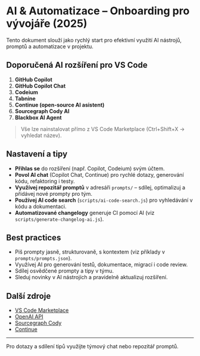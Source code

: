 # AI & Automatizace – Onboarding pro vývojáře (2025)

Tento dokument slouží jako rychlý start pro efektivní využití AI nástrojů, promptů a automatizace v projektu.

## Doporučená AI rozšíření pro VS Code

1. **GitHub Copilot**
2. **GitHub Copilot Chat**
3. **Codeium**
4. **Tabnine**
5. **Continue (open-source AI asistent)**
6. **Sourcegraph Cody AI**
7. **Blackbox AI Agent**

> Vše lze nainstalovat přímo z VS Code Marketplace (Ctrl+Shift+X → vyhledat název).

## Nastavení a tipy

- **Přihlas se** do rozšíření (např. Copilot, Codeium) svým účtem.
- **Povol AI chat** (Copilot Chat, Continue) pro rychlé dotazy, generování kódu, refaktoring i testy.
- **Využívej repozitář promptů** v adresáři `prompts/` – sdílej, optimalizuj a přidávej nové prompty pro tým.
- **Používej AI code search** (`scripts/ai-code-search.js`) pro vyhledávání v kódu a dokumentaci.
- **Automatizované changelogy** generuje CI pomocí AI (viz `scripts/generate-changelog-ai.js`).

## Best practices

- Piš prompty jasně, strukturovaně, s kontextem (viz příklady v `prompts/prompts.json`).
- Využívej AI pro generování testů, dokumentace, migrací i code review.
- Sdílej osvědčené prompty a tipy v týmu.
- Sleduj novinky v AI nástrojích a pravidelně aktualizuj rozšíření.

## Další zdroje
- [VS Code Marketplace](https://marketplace.visualstudio.com/)
- [OpenAI API](https://platform.openai.com/)
- [Sourcegraph Cody](https://sourcegraph.com/cody)
- [Continue](https://continue.dev/)

---

Pro dotazy a sdílení tipů využijte týmový chat nebo repozitář promptů.
